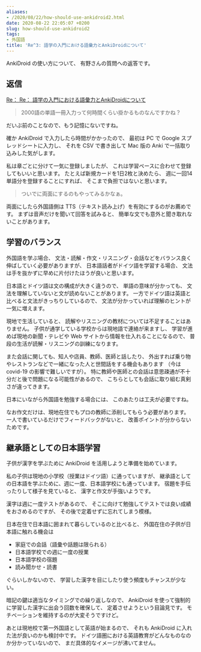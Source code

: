 ```yaml
---
aliases:
- /2020/08/22/how-should-use-ankidroid2.html
date: 2020-08-22 22:05:07 +0200
slug: how-should-use-ankidroid2
tags:
- 外国語
title: 'Re^3: 語学の入門における語彙力とAnkiDroidについて'
---
```

AnkiDroid の使い方について、
有野さんの質問への返答です。

## 返信

[Re： Re： 語学の入門における語彙力とAnkiDroidについて](https://karino2.github.io/2020/08/21/re2_ankidroid.html)

> 2000語の単語一冊入力って何時間くらい掛かるものなんですかね？

だいぶ前のことなので、もう記憶にないですね。

確か AnkiDroid で入力したら時間がかかったので、
最初は PC で Google スプレッドシートに入力し、
それを CSV で書き出して Mac 版の Anki で一括取り込みした気がします。

私は章ごとに分けて一気に登録しましたが、
これは学習ペースに合わせて登録してもいいと思います。
たとえば新規カードを1日2枚と決めたら、
週に一回14単語分を登録することにすれば、
そこまで負担ではないと思います。

> ついでに両面にするのもやってみるかなぁ。

両面にしたら外国語側は TTS（テキスト読み上げ）を有効にするのがお薦めです。
まずは音声だけを聞いて回答を試みると、
簡単な文でも意外と聞き取れないことがあります。

## 学習のバランス

外国語を学ぶ場合、
文法・読解・作文・リスニング・会話などをバランス良く伸ばしていく必要がありますが、
日本語話者がドイツ語を学習する場合、
文法は手を抜かずに早めに片付けたほうが良いと思います。

日本語とドイツ語は文の構成が大きく違うので、
単語の意味が分かっても、
文法を理解していないと文が読めないことがあります。
一方でドイツ語は英語と比べると文法がきっちりしているので、
文法が分かっていれば理解のヒントが一気に増えます。

現地で生活していると、
読解やリスニングの教材については不足することはありません。
子供が通学している学校からは現地語で連絡が来ますし、
学習が進めば現地の新聞・テレビや Web サイトから情報を仕入れることになるので、
普段の生活が読解・リスニングの訓練になります。

また会話に関しても、知人や店員、教師、医師と話したり、
外出すれば乗り物やレストランなどで一緒になった人と世間話をする機会もあります
（今は covid-19 の影響で難しいですが）。
特に教師や医師との会話は意思疎通が不十分だと後で問題になる可能性があるので、
こちらとしても会話に取り組む真剣さが違ってきます。

日本にいながら外国語を勉強する場合には、
このあたりは工夫が必要ですね。


なお作文だけは、現地在住でもプロの教師に添削してもらう必要があります。
一人で書いているだけでフィードバックがないと、
改善ポイントが分からないためです。

## 継承語としての日本語学習

子供が漢字を学ぶために AnkiDroid を活用しようと準備を始めています。

私の子供は現地の小学校（授業はドイツ語）に通っていますが、
継承語としての日本語を学ぶために、週に一度、日本語学校にも通っています。
宿題を手伝ったりして様子を見ていると、
漢字と作文が手強いようです。

漢字は週に一度テストがあるので、
そこに向けて勉強してテストでは良い成績をおさめるのですが、
その後で定着せずに忘れてしまう模様。

日本在住で日本語に囲まれて暮らしているのと比べると、
外国在住の子供が日本語に触れる機会は

* 家庭での会話（語彙や話題は限られる）
* 日本語学校での週に一度の授業
* 日本語学校の宿題
* 読み聞かせ・読書

ぐらいしかないので、
学習した漢字を目にしたり使う頻度もチャンスが少ない。

暗記の鍵は適当なタイミングでの繰り返しなので、
AnkiDroid を使って強制的に学習した漢字に出会う回数を確保して、
定着させようという目論見です。
モチベーションを維持するのが大変そうですけど。

あとは現地校で第一外国語として英語が始まるので、
それも AnkiDroid に入れた法が良いのかも検討中です。
ドイツ語圏における英語教育がどんなものなのか分かっていないので、
まだ具体的なイメージが沸いてません。
